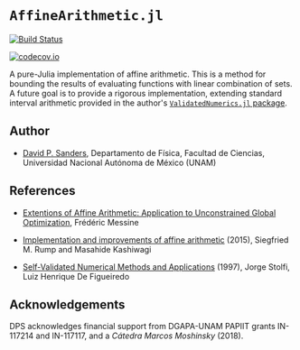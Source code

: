 # `AffineArithmetic.jl`

[![Build Status](https://github.com/juliaintervals/AffineArithmetic.jl/workflows/CI/badge.svg)](https://github.com/juliaintervals/AffineArithmetic.jl/actions)

[![codecov.io](http://codecov.io/github/dpsanders/AffineArithmetic.jl/coverage.svg?branch=master)](http://codecov.io/github/dpsanders/AffineArithmetic.jl?branch=master)

A pure-Julia implementation of affine arithmetic.
This is a method for bounding the results of evaluating functions with linear combination of sets. A future goal is to provide a rigorous implementation, extending standard interval arithmetic provided in the author's [`ValidatedNumerics.jl` package](https://github.com/dpsanders/ValidatedNumerics.jl). 


## Author

- [David P. Sanders](http://sistemas.fciencias.unam.mx/~dsanders),
Departamento de Física, Facultad de Ciencias, Universidad Nacional Autónoma de México (UNAM)


## References

- [Extentions of Affine Arithmetic: Application to Unconstrained Global Optimization](http://www.jucs.org/jucs_8_11/extentions_of_affine_arithmetic), Frédéric Messine

- [Implementation and improvements of affine arithmetic](https://www.google.com/url?sa=t&rct=j&q=&esrc=s&source=web&cd=1&cad=rja&uact=8&ved=0ahUKEwi2icCjwv7SAhVDfiwKHbX9CfoQFggcMAA&url=http%3A%2F%2Fwww.ti3.tuhh.de%2Fpaper%2Frump%2FRuKas14.pdf&usg=AFQjCNFTxm7hWrj95AQ_MvJMihElyT6kLg&sig2=tkeMyVLfhMKB82awYAePkA&bvm=bv.151426398,d.bGg) (2015),
Siegfried M. Rump and Masahide Kashiwagi

- [Self-Validated Numerical Methods and Applications](http://citeseerx.ist.psu.edu/viewdoc/summary?doi=10.1.1.36.8089) (1997),
Jorge Stolfi, Luiz Henrique De Figueiredo

## Acknowledgements

DPS acknowledges financial support from DGAPA-UNAM PAPIIT grants IN-117214 and IN-117117, and a *Cátedra Marcos Moshinsky* (2018).
